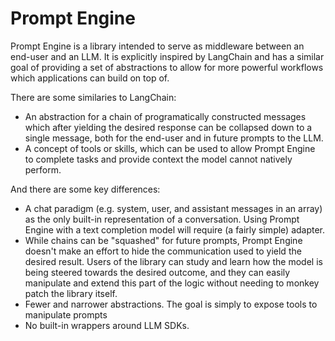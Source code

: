 # Prompt Engine

Prompt Engine is a library intended to serve as middleware between an end-user and an LLM. It is explicitly inspired by LangChain and has a similar goal of providing a set of abstractions to allow for more powerful workflows which applications can build on top of.

There are some similaries to LangChain:

- An abstraction for a chain of programatically constructed messages which after yielding the desired response can be collapsed down to a single message, both for the end-user and in future prompts to the LLM.
- A concept of tools or skills, which can be used to allow Prompt Engine to complete tasks and provide context the model cannot natively perform.

And there are some key differences:

- A chat paradigm (e.g. system, user, and assistant messages in an array) as the only built-in representation of a conversation. Using Prompt Engine with a text completion model will require (a fairly simple) adapter.
- While chains can be "squashed" for future prompts, Prompt Engine doesn't make an effort to hide the communication used to yield the desired result. Users of the library can study and learn how the model is being steered towards the desired outcome, and they can easily manipulate and extend this part of the logic without needing to monkey patch the library itself.
- Fewer and narrower abstractions. The goal is simply to expose tools to manipulate prompts
- No built-in wrappers around LLM SDKs.
